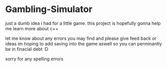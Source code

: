 # Gambling-Simulator
just a dumb idea i had for a little game. this project is hopefully gonna help me learn more about c++

let me know about any errors you may find and please give feed back or ideas
im hoping to add saving into the game aswell so you can perminantly be in finacial debt :D

sorry for any spelling errors
